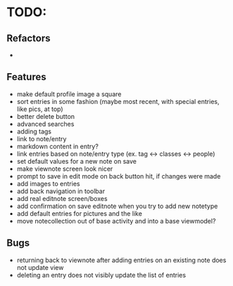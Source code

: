 # TODO:

## Refactors
-

## Features
- make default profile image a square
- sort entries in some fashion (maybe most recent, with special entries, like pics, at top)
- better delete button
- advanced searches
- adding tags
- link to note/entry
- markdown content in entry?
- link entries based on note/entry type (ex. tag <-> classes <-> people)
- set default values for a new note on save
- make viewnote screen look nicer
- prompt to save in edit mode on back button hit, if changes were made
- add images to entries
- add back navigation in toolbar
- add real editnote screen/boxes
- add confirmation on save editnote when you try to add new notetype
- add default entries for pictures and the like
- move notecollection out of base activity and into a base viewmodel?

## Bugs
- returning back to viewnote after adding entries on an existing note does not update view
- deleting an entry does not visibly update the list of entries
